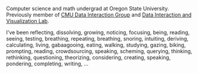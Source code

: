 Computer science and math undergrad at Oregon State University. Previously member of [CMU Data Interaction Group](https://dig.cmu.edu/) and [Data Interaction and Visualization Lab](https://minsuk.com/).

I've been reflecting, dissolving, growing, noticing, focusing, being, reading, seeing, testing, breathing, repeating, breathing, snoring, intuiting, deriving, calculating, living, gabaagooing, eating, walking, studying, gazing, biking, prompting, reading, crowdsourcing, speaking, scheming, querying, thinking, rethinking, questioning, theorizing, considering, creating, speaking, pondering, completing, writing, $\dots$
